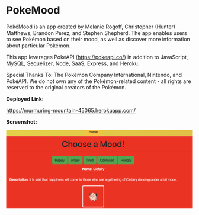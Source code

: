# PokeMood
PokéMood is an app created by Melanie Rogoff, Christopher (Hunter) Matthews, Brandon Perez, and Stephen Shepherd. The app enables users to see Pokémon based on their mood, as well as discover more information about particular Pokémon. 

This app leverages PokéAPI (https://pokeapi.co/) in addition to JavaScript, MySQL, Sequelizer, Node, SaaS, Express, and Heroku. 

Special Thanks To: The Pokémon Company International, Nintendo, and PokéAPI. We do not own any of the Pokémon-related content - all rights are reserved to the original creators of the Pokémon.

**Deployed Link:**

https://murmuring-mountain-45065.herokuapp.com/


**Screenshot:**

![Demo](demo.png)
